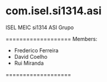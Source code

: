 com.isel.si1314.asi
===================
ISEL MEIC si1314 ASI Grupo

===================
Members:
*  Frederico Ferreira
*  David Coelho
*  Rui Miranda

===================
